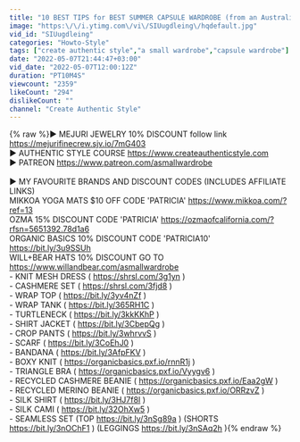```yaml
---
title: "10 BEST TIPS for BEST SUMMER CAPSULE WARDROBE (from an Australian 🌞)"
image: "https:\/\/i.ytimg.com\/vi\/SIUugdleing\/hqdefault.jpg"
vid_id: "SIUugdleing"
categories: "Howto-Style"
tags: ["create authentic style","a small wardrobe","capsule wardrobe"]
date: "2022-05-07T21:44:47+03:00"
vid_date: "2022-05-07T12:00:12Z"
duration: "PT10M4S"
viewcount: "2359"
likeCount: "294"
dislikeCount: ""
channel: "Create Authentic Style"
---
```

{% raw %}▶︎ MEJURI JEWELRY 10% DISCOUNT follow link <a rel="nofollow" target="blank" href="https://mejurifinecrew.sjv.io/7mG403">https://mejurifinecrew.sjv.io/7mG403</a><br />▶︎ AUTHENTIC STYLE COURSE <a rel="nofollow" target="blank" href="https://www.createauthenticstyle.com">https://www.createauthenticstyle.com</a> <br />▶︎ PATREON <a rel="nofollow" target="blank" href="https://www.patreon.com/asmallwardrobe">https://www.patreon.com/asmallwardrobe</a><br /><br />▶︎ MY FAVOURITE BRANDS AND DISCOUNT CODES (INCLUDES AFFILIATE LINKS)<br />MIKKOA YOGA MATS $10 OFF CODE 'PATRICIA' <a rel="nofollow" target="blank" href="https://www.mikkoa.com/?ref=13">https://www.mikkoa.com/?ref=13</a><br />OZMA 15% DISCOUNT CODE 'PATRICIA' <a rel="nofollow" target="blank" href="https://ozmaofcalifornia.com/?rfsn=5651392.78d1a6">https://ozmaofcalifornia.com/?rfsn=5651392.78d1a6</a>  <br />ORGANIC BASICS 10% DISCOUNT CODE 'PATRICIA10' <a rel="nofollow" target="blank" href="https://bit.ly/3u9SSUh">https://bit.ly/3u9SSUh</a> <br />WILL+BEAR HATS 10% DISCOUNT GO TO <a rel="nofollow" target="blank" href="https://www.willandbear.com/asmallwardrobe">https://www.willandbear.com/asmallwardrobe</a> <br />- KNIT MESH DRESS ( <a rel="nofollow" target="blank" href="https://shrsl.com/3g1yn">https://shrsl.com/3g1yn</a> )<br />- CASHMERE SET ( <a rel="nofollow" target="blank" href="https://shrsl.com/3fjd8">https://shrsl.com/3fjd8</a> ) <br />- WRAP TOP ( <a rel="nofollow" target="blank" href="https://bit.ly/3yv4nZf">https://bit.ly/3yv4nZf</a> )<br />- WRAP TANK ( <a rel="nofollow" target="blank" href="https://bit.ly/365RH1C">https://bit.ly/365RH1C</a> )<br />- TURTLENECK ( <a rel="nofollow" target="blank" href="https://bit.ly/3kkKKhP">https://bit.ly/3kkKKhP</a> )<br />- SHIRT JACKET ( <a rel="nofollow" target="blank" href="https://bit.ly/3CbepQg">https://bit.ly/3CbepQg</a> )<br />- CROP PANTS ( <a rel="nofollow" target="blank" href="https://bit.ly/3whrvvS">https://bit.ly/3whrvvS</a> )<br />- SCARF ( <a rel="nofollow" target="blank" href="https://bit.ly/3CoEhJ0">https://bit.ly/3CoEhJ0</a> )<br />- BANDANA ( <a rel="nofollow" target="blank" href="https://bit.ly/3AfpFKV">https://bit.ly/3AfpFKV</a> )<br />- BOXY KNIT ( <a rel="nofollow" target="blank" href="https://organicbasics.pxf.io/rnnR1j">https://organicbasics.pxf.io/rnnR1j</a> ) <br />- TRIANGLE BRA ( <a rel="nofollow" target="blank" href="https://organicbasics.pxf.io/Vyygv6">https://organicbasics.pxf.io/Vyygv6</a> ) <br />- RECYCLED CASHMERE BEANIE ( <a rel="nofollow" target="blank" href="https://organicbasics.pxf.io/Eaa2gW">https://organicbasics.pxf.io/Eaa2gW</a> )<br />- RECYCLED MERINO BEANIE ( <a rel="nofollow" target="blank" href="https://organicbasics.pxf.io/ORRzvZ">https://organicbasics.pxf.io/ORRzvZ</a> )<br />- SILK SHIRT ( <a rel="nofollow" target="blank" href="https://bit.ly/3HJ7f8I">https://bit.ly/3HJ7f8I</a> ) <br />- SILK CAMI ( <a rel="nofollow" target="blank" href="https://bit.ly/32OhXw5">https://bit.ly/32OhXw5</a> )<br />- SEAMLESS SET (TOP <a rel="nofollow" target="blank" href="https://bit.ly/3nSg89a">https://bit.ly/3nSg89a</a> ) (SHORTS <a rel="nofollow" target="blank" href="https://bit.ly/3nOChF1">https://bit.ly/3nOChF1</a> ) (LEGGINGS <a rel="nofollow" target="blank" href="https://bit.ly/3nSAq2h">https://bit.ly/3nSAq2h</a> ){% endraw %}

